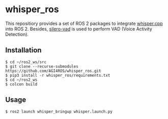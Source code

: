 # whisper_ros

This repositiory provides a set of ROS 2 packages to integrate [whisper.cpp](https://github.com/ggerganov/whisper.cpp) into ROS 2. Besides, [silero-vad](https://github.com/snakers4/silero-vad) is used to perform VAD (Voice Activity Detection).

## Installation

```shell
$ cd ~/ros2_ws/src
$ git clone --recurse-submodules https://github.com/AGI4ROS/whisper_ros.git
$ pip3 install -r whisper_ros/requirements.txt
$ cd ~/ros2_ws
$ colcon build
```

## Usage

```shell
$ ros2 launch whisper_bringup whisper.launch.py
```
